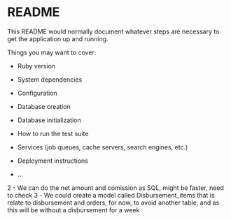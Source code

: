 # README

This README would normally document whatever steps are necessary to get the
application up and running.

Things you may want to cover:

* Ruby version

* System dependencies

* Configuration

* Database creation

* Database initialization

* How to run the test suite

* Services (job queues, cache servers, search engines, etc.)

* Deployment instructions

* ...

2 - We can do the net amount and comission as SQL, might be faster, need to check
3 - We could create a model called Disbursement_items that is relate to disbursement and orders, for now, to avoid another table, and as this will be without a disbursement for a week